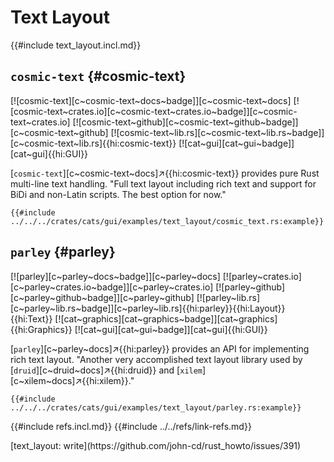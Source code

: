 # Text Layout

{{#include text_layout.incl.md}}

## `cosmic-text` {#cosmic-text}

[![cosmic-text][c~cosmic-text~docs~badge]][c~cosmic-text~docs] [![cosmic-text~crates.io][c~cosmic-text~crates.io~badge]][c~cosmic-text~crates.io] [![cosmic-text~github][c~cosmic-text~github~badge]][c~cosmic-text~github] [![cosmic-text~lib.rs][c~cosmic-text~lib.rs~badge]][c~cosmic-text~lib.rs]{{hi:cosmic-text}} [![cat~gui][cat~gui~badge]][cat~gui]{{hi:GUI}}

[`cosmic-text`][c~cosmic-text~docs]↗{{hi:cosmic-text}} provides pure Rust multi-line text handling. "Full text layout including rich text and support for BiDi and non-Latin scripts. The best option for now."

```rust,editable
{{#include ../../../crates/cats/gui/examples/text_layout/cosmic_text.rs:example}}
```

## `parley` {#parley}

[![parley][c~parley~docs~badge]][c~parley~docs] [![parley~crates.io][c~parley~crates.io~badge]][c~parley~crates.io] [![parley~github][c~parley~github~badge]][c~parley~github] [![parley~lib.rs][c~parley~lib.rs~badge]][c~parley~lib.rs]{{hi:parley}}{{hi:Layout}}{{hi:Text}} [![cat~graphics][cat~graphics~badge]][cat~graphics]{{hi:Graphics}} [![cat~gui][cat~gui~badge]][cat~gui]{{hi:GUI}}

[`parley`][c~parley~docs]↗{{hi:parley}} provides an API for implementing rich text layout. "Another very accomplished text layout library used by [`druid`][c~druid~docs]↗{{hi:druid}} and [`xilem`][c~xilem~docs]↗{{hi:xilem}}."

```rust,editable
{{#include ../../../crates/cats/gui/examples/text_layout/parley.rs:example}}
```

{{#include refs.incl.md}}
{{#include ../../refs/link-refs.md}}

<div class="hidden">
[text_layout: write](https://github.com/john-cd/rust_howto/issues/391)

</div>
